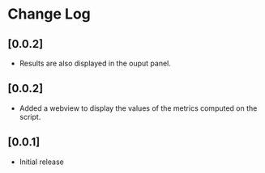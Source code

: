 # Change Log


## [0.0.2]

- Results are also displayed in the ouput panel.


## [0.0.2]

- Added a webview to display the values of the metrics computed on the script.


## [0.0.1]

- Initial release